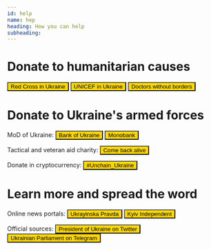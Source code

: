 ```yaml
---
id: help
name: hep
heading: How you can help
subheading: 
---
```


# Donate to humanitarian causes
[<button class='btn btn-lg' style='background-color: #ffd700'>Red Cross in Ukraine</button>](https://www.icrc.org/en/donate/ukraine)
[<button class='btn btn-lg' style='background-color: #ffd700'>UNICEF in Ukraine</button>](https://www.unicef.org.uk/donate/donate-now-to-protect-children-in-ukraine)
[<button class='btn btn-lg' style='background-color: #ffd700'>Doctors without borders</button>](https://donate.doctorswithoutborders.org/onetime.cfm)

# Donate to Ukraine's armed forces 
MoD of Ukraine: [<button class='btn btn-lg' style='background-color: #ffd700'>Bank of Ukraine</button>](https://bank.gov.ua/en/news/all/natsionalniy-bank-vidkriv-spetsrahunok-dlya-zboru-koshtiv-na-potrebi-armiyi)
[<button class='btn btn-lg' style='background-color: #ffd700'>Monobank</button>](https://uahelp.monobank.ua)

Tactical and veteran aid charity:
[<button class='btn btn-lg' style='background-color: #ffd700'>Come back alive</button>](https://savelife.in.ua/en/donate)

Donate in cryptocurrency:
[<button class='btn btn-lg' style='background-color: #ffd700'>#Unchain_Ukraine</button>](https://unchain.fund)

# Learn more and spread the word
Online news portals:
[<button class='btn btn-lg' style='background-color: #ffd700'>Ukrayinska Pravda</button>](https://www.pravda.com.ua/eng/)
[<button class='btn btn-lg' style='background-color: #ffd700'>Kyiv Independent</button>](https://kyivindependent.com/)

Official sources:
[<button class='btn btn-lg' style='background-color: #ffd700'>President of Ukraine on Twitter</button>](https://twitter.com/ZelenskyyUa)
[<button class='btn btn-lg' style='background-color: #ffd700'>Ukrainian Parliament on Telegram </button>](https://t.me/verkhovnaradaofukraine)

